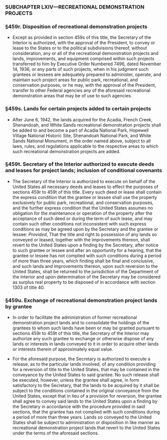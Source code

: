 ### SUBCHAPTER LXIV—RECREATIONAL DEMONSTRATION PROJECTS

### §459r. Disposition of recreational demonstration projects
* Except as provided in section 459s of this title, the Secretary of the Interior is authorized, with the approval of the President, to convey or lease to the States or to the political subdivisions thereof, without consideration, any or all of the recreational demonstration projects and lands, improvements, and equipment comprised within such projects transferred to him by Executive Order Numbered 7496, dated November 14, 1936, or any parts of such projects, when in his judgment such grantees or lessees are adequately prepared to administer, operate, and maintain such project areas for public park, recreational, and conservation purposes, or he may, with the approval of the President, transfer to other Federal agencies any of the aforesaid recreational demonstration areas that may be of use to such agencies.

### §459s. Lands for certain projects added to certain projects
* After June 6, 1942, the lands acquired for the Acadia, French Creek, Shenandoah, and White Sands recreational demonstration projects shall be added to and become a part of Acadia National Park, Hopewell Village National Historic Site, Shenandoah National Park, and White Sands National Monument, in the order named above, subject to all laws, rules, and regulations applicable to the respective areas to which such recreational demonstration projects are added.

### §459t. Secretary of the Interior authorized to execute deeds and leases for project lands; inclusion of conditional covenants
* The Secretary of the Interior is authorized to execute on behalf of the United States all necessary deeds and leases to effect the purposes of sections 459r to 459t of this title. Every such deed or lease shall contain the express condition that the grantee or lessee shall use the property exclusively for public park, recreational, and conservation purposes, and the further express condition that the United States assumes no obligation for the maintenance or operation of the property after the acceptance of such deed or during the term of such lease, and may contain such other conditions not inconsistent with such express conditions as may be agreed upon by the Secretary and the grantee or lessee: _Provided_, That the title and right to possession of any lands so conveyed or leased, together with the improvements thereon, shall revert to the United States upon a finding by the Secretary, after notice to such grantee or lessee and after an opportunity for a hearing, that the grantee or lessee has not complied with such conditions during a period of more than three years, which finding shall be final and conclusive, and such lands and improvements thereon, upon such reversion to the United States, shall be returned to the jurisdiction of the Department of the Interior and upon determination of the Secretary may be considered as surplus real property to be disposed of in accordance with section 1303 of title 40.

### §459u. Exchange of recreational demonstration project lands by grantee
* In order to facilitate the administration of former recreational demonstration project lands and to consolidate the holdings of the grantees to whom such lands have been or may be granted pursuant to sections 459r to 459t of this title, the Secretary of the Interior may authorize any such grantee to exchange or otherwise dispose of any lands or interests in lands conveyed to it in order to acquire other lands or interests therein of approximately equal value.

* For the aforesaid purpose, the Secretary is authorized to execute a release, as to the particular lands involved, of any condition providing for a reversion of title to the United States, that may be contained in the conveyance by the United States to said grantee. No such release shall be executed, however, unless the grantee shall agree, in form satisfactory to the Secretary, that the lands to be acquired by it shall be subject to the conditions contained in the original conveyance from the United States, except that in lieu of a provision for reversion, the grantee shall agree to convey said lands to the United States upon a finding by the Secretary in accordance with the procedure provided in said sections, that the grantee has not complied with such conditions during a period of more than three years. Lands so conveyed to the United States shall be subject to administration or disposition in like manner as recreational demonstration project lands that revert to the United States under the terms of the aforesaid sections.
